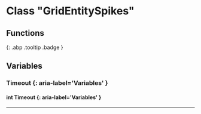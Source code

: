 # Class "GridEntitySpikes"
## Functions
[ ](#){: .abp .tooltip .badge }
## Variables
### Timeout {: aria-label='Variables' }
#### int Timeout  {: aria-label='Variables' }

___ 
